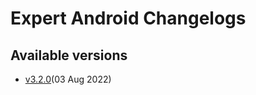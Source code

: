 # Expert Android Changelogs

## Available versions

* [v3.2.0](releases/3.2.0/index.md)(03 Aug 2022)
